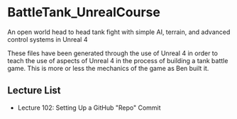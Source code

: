 # BattleTank_UnrealCourse
An open world head to head tank fight with simple AI, terrain, and advanced control systems in Unreal 4

These files have been generated through the use of Unreal 4 in order to teach the use of aspects of Unreal 4 in the process of building a tank battle game. This is more or less the mechanics of the game as Ben built it.

## Lecture List
* Lecture 102: Setting Up a GitHub "Repo" Commit
